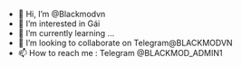 - 👋 Hi, I’m @Blackmodvn
- 👀 I’m interested in Gái
- 🌱 I’m currently learning ...
- 💞️ I’m looking to collaborate on Telegram@BLACKMODVN
- 📫 How to reach me : Telegram @BLACKMOD_ADMIN1

<!---
Blackmodvn/Blackmodvn is a ✨ special ✨ repository because its `README.md` (this file) appears on your GitHub profile.
You can click the Preview link to take a look at your changes.
--->

